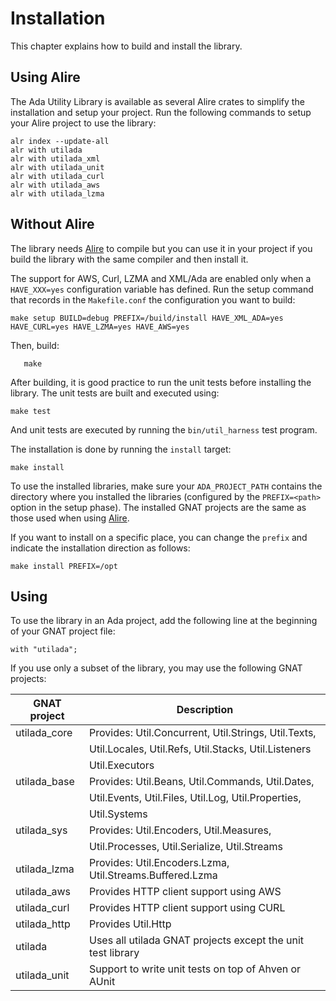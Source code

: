 # Installation

This chapter explains how to build and install the library.

## Using Alire

The Ada Utility Library is available as several Alire crates to simplify the installation
and setup your project.  Run the following commands to setup your Alire project to use the library:

```
alr index --update-all
alr with utilada
alr with utilada_xml
alr with utilada_unit
alr with utilada_curl
alr with utilada_aws
alr with utilada_lzma
```

## Without Alire

The library needs [Alire](https://alire.ada.dev/) to compile but you can use it in your
project if you build the library with the same compiler and then install it.

The support for AWS, Curl, LZMA and XML/Ada are enabled only when a `HAVE_XXX=yes` configuration
variable has defined.  Run the setup command that records in the `Makefile.conf` the configuration
you want to build:

```
make setup BUILD=debug PREFIX=/build/install HAVE_XML_ADA=yes HAVE_CURL=yes HAVE_LZMA=yes HAVE_AWS=yes
```

Then, build:
```
   make
```

After building, it is good practice to run the unit tests before installing the library.
The unit tests are built and executed using:

```
make test
```

And unit tests are executed by running the `bin/util_harness` test program.

The installation is done by running the `install` target:

```
make install
```

To use the installed libraries, make sure your `ADA_PROJECT_PATH` contains the directory
where you installed the libraries (configured by the `PREFIX=<path>` option in the setup phase).
The installed GNAT projects are the same as those used when using [Alire](https://alire.ada.dev/).

If you want to install on a specific place, you can change the `prefix` and indicate the installation
direction as follows:

```
make install PREFIX=/opt
```

## Using

To use the library in an Ada project, add the following line at the beginning of your
GNAT project file:

```
with "utilada";
```

If you use only a subset of the library, you may use the following GNAT projects:

| GNAT project | Description                                          |
| ------------ | ---------------------------------------------------- |
| utilada_core | Provides: Util.Concurrent, Util.Strings, Util.Texts, |
|              | Util.Locales, Util.Refs, Util.Stacks, Util.Listeners |
|              | Util.Executors                                       |
| utilada_base | Provides: Util.Beans, Util.Commands, Util.Dates,     |
|              | Util.Events, Util.Files, Util.Log, Util.Properties,  |
|              | Util.Systems                                         |
| utilada_sys  | Provides: Util.Encoders, Util.Measures,              |
|              | Util.Processes, Util.Serialize, Util.Streams         |
| utilada_lzma | Provides: Util.Encoders.Lzma, Util.Streams.Buffered.Lzma    |
| utilada_aws  | Provides HTTP client support using AWS               |
| utilada_curl | Provides HTTP client support using CURL              |
| utilada_http | Provides Util.Http                                          |
| utilada      | Uses all utilada GNAT projects except the unit test library |
| utilada_unit | Support to write unit tests on top of Ahven or AUnit |

